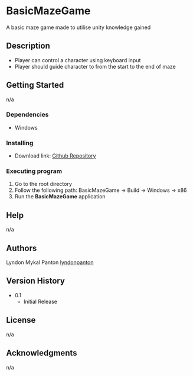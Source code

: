 # BasicMazeGame
A basic maze game made to utilise unity knowledge gained

## Description

- Player can control a character using keyboard input
- Player should guide character to from the start to the end of maze

## Getting Started

n/a

### Dependencies

* Windows

### Installing

* Download link: [Github Repository](https://github.com/lyndonpanton/BasicMazeGame)

### Executing program

1. Go to the root directory
2. Follow the following path: BasicMazeGame -> Build -> Windows -> x86
3. Run the **BasicMazeGame** application

## Help

n/a

## Authors

Lyndon Mykal Panton
[lyndonpanton](https://github.com/lyndonpanton/)

## Version History

* 0.1
    * Initial Release

## License

n/a

## Acknowledgments

n/a
